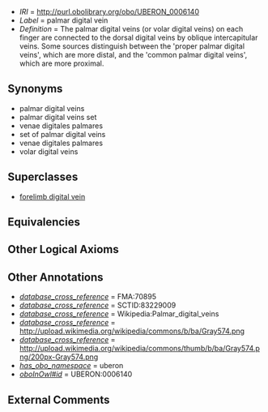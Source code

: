  * *IRI* = http://purl.obolibrary.org/obo/UBERON_0006140
 * *Label* = palmar digital vein
 * *Definition* = The palmar digital veins (or volar digital veins) on each finger are connected to the dorsal digital veins by oblique intercapitular veins. Some sources distinguish between the 'proper palmar digital veins', which are more distal, and the 'common palmar digital veins', which are more proximal.

## Synonyms

 * palmar digital veins
 * palmar digital veins set
 * venae digitales palmares
 * set of palmar digital veins
 * venae digitales palmares
 * volar digital veins

## Superclasses

 * [forelimb digital vein](../../UBERON/63/UBERON_0004563.md)

## Equivalencies


## Other Logical Axioms


## Other Annotations

 * *[database_cross_reference](../../ef/oboInOwl#hasDbXref.md)* = FMA:70895
 * *[database_cross_reference](../../ef/oboInOwl#hasDbXref.md)* = SCTID:83229009
 * *[database_cross_reference](../../ef/oboInOwl#hasDbXref.md)* = Wikipedia:Palmar_digital_veins
 * *[database_cross_reference](../../ef/oboInOwl#hasDbXref.md)* = http://upload.wikimedia.org/wikipedia/commons/b/ba/Gray574.png
 * *[database_cross_reference](../../ef/oboInOwl#hasDbXref.md)* = http://upload.wikimedia.org/wikipedia/commons/thumb/b/ba/Gray574.png/200px-Gray574.png
 * *[has_obo_namespace](../../ce/oboInOwl#hasOBONamespace.md)* = uberon
 * *[oboInOwl#id](../../id/oboInOwl#id.md)* = UBERON:0006140

## External Comments


